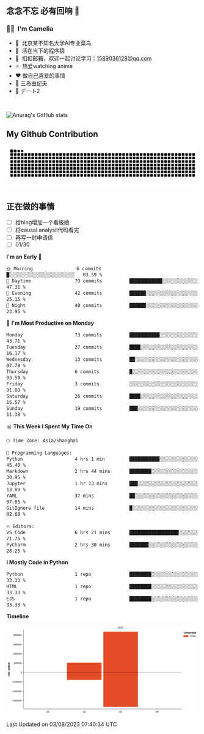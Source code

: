 ## 念念不忘 必有回响  👋
### 👨‍🔧&nbsp;&nbsp;I'm Camelia
- 🏢&nbsp;&nbsp;北京某不知名大学AI专业菜鸟
- 🦍&nbsp;&nbsp;活在当下的程序猿
- 💬&nbsp;&nbsp;扣扣邮箱，欢迎一起讨论学习：1589036128@qq.com
- ⭐️&nbsp;&nbsp;热爱watching anime
- ❤️ 做自己喜爱的事情
- 📖 三岛由纪夫
- 🎵 デート2

<br>

![Anurag's GitHub stats](https://github-readme-stats.vercel.app/api?username=abinzzz&count_private=true&show_icons=true&theme=tokyonight)


## My Github Contribution
![](https://github.com/abinzzz/abinzzz/blob/output/github-contribution-grid-snake.svg)

## 正在做的事情
- [ ] 给blog增加一个看板娘
- [ ] 将causal analysil代码看完
- [ ] 再写一封申请信
- [ ] 01/30
<!--START_SECTION:waka-->
**I'm an Early 🐤** 

```text
🌞 Morning                6 commits           █░░░░░░░░░░░░░░░░░░░░░░░░   03.59 % 
🌆 Daytime                79 commits          ████████████░░░░░░░░░░░░░   47.31 % 
🌃 Evening                42 commits          ██████░░░░░░░░░░░░░░░░░░░   25.15 % 
🌙 Night                  40 commits          ██████░░░░░░░░░░░░░░░░░░░   23.95 % 
```
📅 **I'm Most Productive on Monday** 

```text
Monday                   73 commits          ███████████░░░░░░░░░░░░░░   43.71 % 
Tuesday                  27 commits          ████░░░░░░░░░░░░░░░░░░░░░   16.17 % 
Wednesday                13 commits          ██░░░░░░░░░░░░░░░░░░░░░░░   07.78 % 
Thursday                 6 commits           █░░░░░░░░░░░░░░░░░░░░░░░░   03.59 % 
Friday                   3 commits           ░░░░░░░░░░░░░░░░░░░░░░░░░   01.80 % 
Saturday                 26 commits          ████░░░░░░░░░░░░░░░░░░░░░   15.57 % 
Sunday                   19 commits          ███░░░░░░░░░░░░░░░░░░░░░░   11.38 % 
```


📊 **This Week I Spent My Time On** 

```text
🕑︎ Time Zone: Asia/Shanghai

💬 Programming Languages: 
Python                   4 hrs 1 min         ███████████░░░░░░░░░░░░░░   45.40 % 
Markdown                 2 hrs 44 mins       ████████░░░░░░░░░░░░░░░░░   30.95 % 
Jupyter                  1 hr 13 mins        ███░░░░░░░░░░░░░░░░░░░░░░   13.89 % 
YAML                     37 mins             ██░░░░░░░░░░░░░░░░░░░░░░░   07.05 % 
GitIgnore file           14 mins             █░░░░░░░░░░░░░░░░░░░░░░░░   02.68 % 

🔥 Editors: 
VS Code                  6 hrs 21 mins       ██████████████████░░░░░░░   71.75 % 
PyCharm                  2 hrs 30 mins       ███████░░░░░░░░░░░░░░░░░░   28.25 % 
```

**I Mostly Code in Python** 

```text
Python                   1 repo              ████████░░░░░░░░░░░░░░░░░   33.33 % 
HTML                     1 repo              ████████░░░░░░░░░░░░░░░░░   33.33 % 
EJS                      1 repo              ████████░░░░░░░░░░░░░░░░░   33.33 % 
```



**Timeline**

![Lines of Code chart](https://raw.githubusercontent.com/abinzzz/abinzzz/main/assets/bar_graph.png)


 Last Updated on 03/08/2023 07:40:34 UTC
<!--END_SECTION:waka-->


